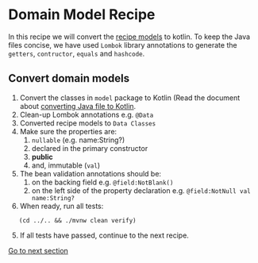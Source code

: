 # Domain Model Recipe

In this recipe we will convert the [recipe models](../../src/main/java/nl/rabobank/kotlinmovement/recipes/model) to
kotlin. To keep the Java files concise, we have used `Lombok` library annotations to generate the `getters`, `contructor`, `equals` and `hashcode`.

## Convert domain models 

1) Convert the classes in `model` package to Kotlin (Read the document about [converting Java file to Kotlin](CONVERT_JAVA_FILE_TO_KOTLIN.md).
2) Clean-up Lombok annotations e.g. `@Data`
3) Converted recipe models to `Data Classes`
4) Make sure the properties are:
   1) `nullable` (e.g. name:String?)
   2) declared in the primary constructor 
   3) **public**
   4) and, immutable (`val`)
5) The bean validation annotations should be:
   1) on the backing field e.g. `@field:NotBlank()`
   2) on the left side of the property declaration e.g. `@field:NotNull val name:String?`
6) When ready, run all tests:
```shell
   (cd ../.. && ./mvnw clean verify)
   ```
5) If all tests have passed, continue to the next recipe.

[Go to next section](../3-controller/Recipe.md)



